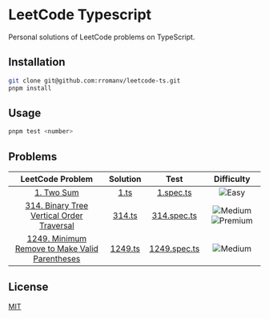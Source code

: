 # LeetCode Typescript

Personal solutions of LeetCode problems on TypeScript.

## Installation

```bash
git clone git@github.com:rromanv/leetcode-ts.git
pnpm install
```

## Usage

```python
pnpm test <number>
```

## Problems

|                                                     LeetCode Problem                                                     |        Solution        |               Test                |                                                   Difficulty                                                    |
| :----------------------------------------------------------------------------------------------------------------------: | :--------------------: | :-------------------------------: | :-------------------------------------------------------------------------------------------------------------: |
|                                   [1. Two Sum](https://leetcode.com/problems/two-sum/)                                   |    [1.ts](src/1.ts)    |    [1.spec.ts](test/1.spec.ts)    |                                ![Easy](https://img.shields.io/badge/-Easy-green)                                |
|     [314. Binary Tree Vertical Order Traversal](https://leetcode.com/problems/binary-tree-vertical-order-traversal)      |  [314.ts](src/314.ts)  |  [314.spec.ts](test/314.spec.ts)  | ![Medium](https://img.shields.io/badge/-Medium-yellow) ![Premium](https://img.shields.io/badge/-Premium-yellow) |
| [1249. Minimum Remove to Make Valid Parentheses](https://leetcode.com/problems/minimum-remove-to-make-valid-parentheses) | [1249.ts](src/1249.ts) | [1249.spec.ts](test/1249.spec.ts) |                             ![Medium](https://img.shields.io/badge/-Medium-yellow)                              |

## License

[MIT](https://choosealicense.com/licenses/mit/)
